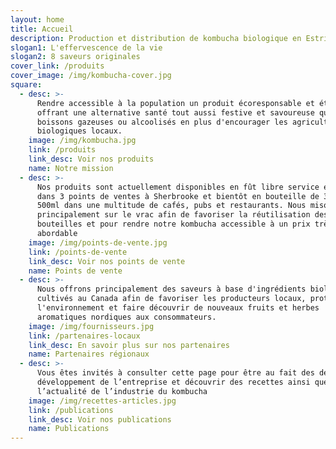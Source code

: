 ```yaml
---
layout: home
title: Accueil
description: Production et distribution de kombucha biologique en Estrie.
slogan1: L'effervescence de la vie
slogan2: 8 saveurs originales
cover_link: /produits
cover_image: /img/kombucha-cover.jpg
square:
  - desc: >-
      Rendre accessible à la population un produit écoresponsable et éthique en
      offrant une alternative santé tout aussi festive et savoureuse que les
      boissons gazeuses ou alcoolisés en plus d'encourager les agriculteurs
      biologiques locaux.
    image: /img/kombucha.jpg
    link: /produits
    link_desc: Voir nos produits
    name: Notre mission
  - desc: >-
      Nos produits sont actuellement disponibles en fût libre service en vrac
      dans 3 points de ventes à Sherbrooke et bientôt en bouteille de 350 et
      500ml dans une multitude de cafés, pubs et restaurants. Nous misons
      principalement sur le vrac afin de favoriser la réutilisation des
      bouteilles et pour rendre notre kombucha accessible à un prix très
      abordable
    image: /img/points-de-vente.jpg
    link: /points-de-vente
    link_desc: Voir nos points de vente
    name: Points de vente
  - desc: >-
      Nous offrons principalement des saveurs à base d'ingrédients biologiques
      cultivés au Canada afin de favoriser les producteurs locaux, protéger
      l'environnement et faire découvrir de nouveaux fruits et herbes
      aromatiques nordiques aux consommateurs.
    image: /img/fournisseurs.jpg
    link: /partenaires-locaux
    link_desc: En savoir plus sur nos partenaires
    name: Partenaires régionaux
  - desc: >-
      Vous êtes invités à consulter cette page pour être au fait des derniers
      développement de l’entreprise et découvrir des recettes ainsi que
      l’actualité de l’industrie du kombucha
    image: /img/recettes-articles.jpg
    link: /publications
    link_desc: Voir nos publications
    name: Publications
---
```


